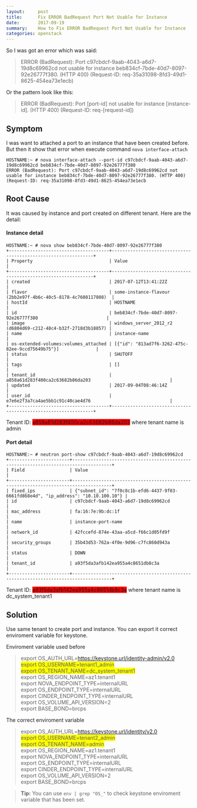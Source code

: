 ```yaml
---
layout:     post
title:      Fix ERROR BadRequest Port Not Usable for Instance
date:       2017-09-19
summary:   	How to Fix ERROR BadRequest Port Not Usable for Instance
categories: openstack
---
```


So I was got an error which was said:

> ERROR (BadRequest): Port c97cbdcf-9aab-4043-a6d7-19d8c69962cd not usable for instance beb834cf-7bde-40d7-8097-92e26777f380. (HTTP 400) (Request-ID: req-35a31098-8fd3-49d1-8625-454ea73e1ecb)

Or the pattern look like this:
> ERROR (BadRequest): Port [port-id] not usable for instance [instance-id]. (HTTP 400) (Request-ID: req-[request-id])

Symptom
-------------------

I was want to attached a port to an instance that have been created before. But then it show that error when execute command `nova interface-attach`

```
HOSTNAME:~ # nova interface-attach --port-id c97cbdcf-9aab-4043-a6d7-19d8c69962cd beb834cf-7bde-40d7-8097-92e26777f380
ERROR (BadRequest): Port c97cbdcf-9aab-4043-a6d7-19d8c69962cd not usable for instance beb834cf-7bde-40d7-8097-92e26777f380. (HTTP 400) (Request-ID: req-35a31098-8fd3-49d1-8625-454ea73e1ecb  
```

Root Cause
-------------------

It was caused by instance and port created on different tenant. Here are the detail:

#### Instance detail
```
HOSTNAME:~ # nova show beb834cf-7bde-40d7-8097-92e26777f380
+--------------------------------------+---------------------------------------------------------------+
| Property                             | Value                                                         |
+--------------------------------------+---------------------------------------------------------------+
| created                              | 2017-07-12T13:41:22Z                                          |
| flavor                               | some-instance-flavour (2bb2e97f-4b6c-40c5-8178-4c7608117808)  |
| hostId                               | HOSTNAME                                                 |
| id                                   | beb834cf-7bde-40d7-8097-92e26777f380                          |
| image                                | windows_server_2012_r2 (d6804d69-c212-48c4-b32f-2718d3b18857) |
| name                                 | instance-name                                                 |
| os-extended-volumes:volumes_attached | [{"id": "813ad7f6-3262-475c-82ee-9ccd75649b75"}]              |
| status                               | SHUTOFF                                                       |
| tags                                 | []                                                            |
| tenant_id                            | a858a61d283f400ca2c63682b86da203                              |
| updated                              | 2017-09-04T08:46:14Z                                          |
| user_id                              | e7e6e2f3a7ca4ae5bb1c91c40cae4d76                              |
+--------------------------------------+---------------------------------------------------------------+
```
Tenant ID: <span style="background-color: red;">a858a61d283f400ca2c63682b86da203</span> where tenant name is admin

#### Port detail
```
HOSTNAME:~ # neutron port-show c97cbdcf-9aab-4043-a6d7-19d8c69962cd
+-----------------------+-------------------------------------------------------------------------------------+
| Field                 | Value                                                                               |
+-----------------------+-------------------------------------------------------------------------------------+
| fixed_ips             | {"subnet_id": "7f0c8c1b-efd6-4437-9f03-6661fd868e4d", "ip_address": "10.10.100.10"} |
| id                    | c97cbdcf-9aab-4043-a6d7-19d8c69962cd                                                |
| mac_address           | fa:16:7e:9b:dc:1f                                                                   |
| name                  | instance-port-name                                                                  |
| network_id            | 42fccefd-874e-43aa-a5cd-f66c1d05fd9f                                                |
| security_groups       | 35b43d53-762a-4f0e-9d96-c7fc860d943a                                                |
| status                | DOWN                                                                                |
| tenant_id             | a93f5da3afb142ea955a4c8651db8c3a                                                    |
+-----------------------+-------------------------------------------------------------------------------------+
```
Tenant ID: <span style="background-color: red;">a93f5da3afb142ea955a4c8651db8c3a</span> where tenant name is dc_system_tenant1

Solution
-------------------

Use same tenant to create port and instance. You can export it correct enviroment variable for keystone.

Enviroment variable used before

> export OS_AUTH_URL=https://keystone.url/identity-admin/v2.0 <br>
> <span style="background-color: yellow;">export OS_USERNAME=tenant1_admin</span> <br>
> <span style="background-color: yellow;">export OS_TENANT_NAME=dc_system_tenant1</span> <br>
> export OS_REGION_NAME=az1.tenant1 <br>
> export NOVA_ENDPOINT_TYPE=internalURL <br>
> export OS_ENDPOINT_TYPE=internalURL <br>
> export CINDER_ENDPOINT_TYPE=internalURL <br>
> export OS_VOLUME_API_VERSION=2 <br>
> export BASE_BOND=brcps

The correct enviroment variable

> export OS_AUTH_URL=https://keystone.url/identity/v2.0 <br>
> <span style="background-color: yellow;">export OS_USERNAME=tenant2_admin</span> <br>
> <span style="background-color: yellow;">export OS_TENANT_NAME=admin</span> <br>
> export OS_REGION_NAME=az1.tenant1 <br>
> export NOVA_ENDPOINT_TYPE=internalURL <br>
> export OS_ENDPOINT_TYPE=internalURL <br>
> export CINDER_ENDPOINT_TYPE=internalURL <br>
> export OS_VOLUME_API_VERSION=2 <br>
> export BASE_BOND=brcps <br>

> **Tip:** You can use `env | grep "OS_"` to check keystone enviroment variable that has been set.  

